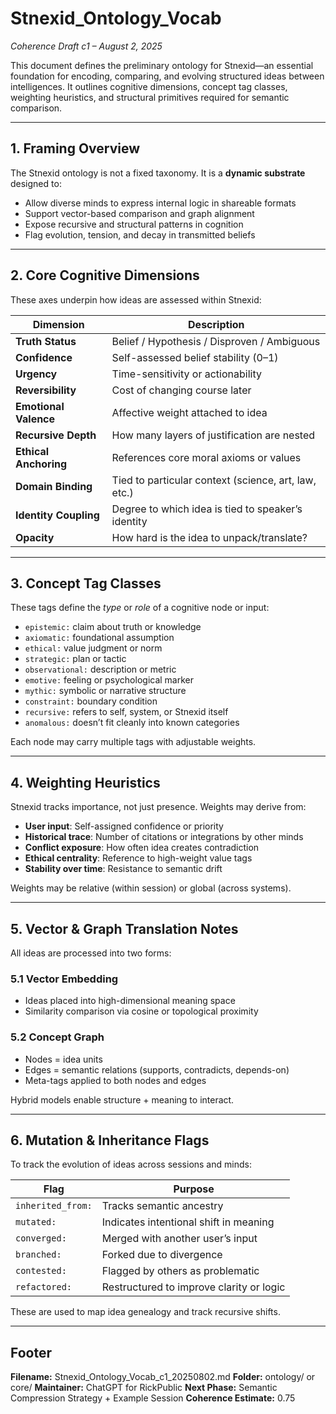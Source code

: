 # Stnexid_Ontology_Vocab
_Coherence Draft c1 – August 2, 2025_

This document defines the preliminary ontology for Stnexid—an essential foundation for encoding, comparing, and evolving structured ideas between intelligences. It outlines cognitive dimensions, concept tag classes, weighting heuristics, and structural primitives required for semantic comparison.

---

## 1. Framing Overview

The Stnexid ontology is not a fixed taxonomy. It is a **dynamic substrate** designed to:
- Allow diverse minds to express internal logic in shareable formats
- Support vector-based comparison and graph alignment
- Expose recursive and structural patterns in cognition
- Flag evolution, tension, and decay in transmitted beliefs

---

## 2. Core Cognitive Dimensions

These axes underpin how ideas are assessed within Stnexid:

| Dimension            | Description |
|----------------------|-------------|
| **Truth Status**     | Belief / Hypothesis / Disproven / Ambiguous |
| **Confidence**       | Self-assessed belief stability (0–1) |
| **Urgency**          | Time-sensitivity or actionability |
| **Reversibility**    | Cost of changing course later |
| **Emotional Valence**| Affective weight attached to idea |
| **Recursive Depth**  | How many layers of justification are nested |
| **Ethical Anchoring**| References core moral axioms or values |
| **Domain Binding**   | Tied to particular context (science, art, law, etc.) |
| **Identity Coupling**| Degree to which idea is tied to speaker’s identity |
| **Opacity**          | How hard is the idea to unpack/translate? |

---

## 3. Concept Tag Classes

These tags define the *type* or *role* of a cognitive node or input:

- `epistemic:` claim about truth or knowledge
- `axiomatic:` foundational assumption
- `ethical:` value judgment or norm
- `strategic:` plan or tactic
- `observational:` description or metric
- `emotive:` feeling or psychological marker
- `mythic:` symbolic or narrative structure
- `constraint:` boundary condition
- `recursive:` refers to self, system, or Stnexid itself
- `anomalous:` doesn’t fit cleanly into known categories

Each node may carry multiple tags with adjustable weights.

---

## 4. Weighting Heuristics

Stnexid tracks importance, not just presence. Weights may derive from:

- **User input**: Self-assigned confidence or priority
- **Historical trace**: Number of citations or integrations by other minds
- **Conflict exposure**: How often idea creates contradiction
- **Ethical centrality**: Reference to high-weight value tags
- **Stability over time**: Resistance to semantic drift

Weights may be relative (within session) or global (across systems).

---

## 5. Vector & Graph Translation Notes

All ideas are processed into two forms:

### 5.1 Vector Embedding
- Ideas placed into high-dimensional meaning space
- Similarity comparison via cosine or topological proximity

### 5.2 Concept Graph
- Nodes = idea units
- Edges = semantic relations (supports, contradicts, depends-on)
- Meta-tags applied to both nodes and edges

Hybrid models enable structure + meaning to interact.

---

## 6. Mutation & Inheritance Flags

To track the evolution of ideas across sessions and minds:

| Flag           | Purpose |
|----------------|---------|
| `inherited_from:` | Tracks semantic ancestry |
| `mutated:`     | Indicates intentional shift in meaning |
| `converged:`   | Merged with another user’s input |
| `branched:`    | Forked due to divergence |
| `contested:`   | Flagged by others as problematic |
| `refactored:`  | Restructured to improve clarity or logic |

These are used to map idea genealogy and track recursive shifts.

---

## Footer

**Filename:** Stnexid_Ontology_Vocab_c1_20250802.md
**Folder:** ontology/ or core/
**Maintainer:** ChatGPT for RickPublic
**Next Phase:** Semantic Compression Strategy + Example Session
**Coherence Estimate:** 0.75

